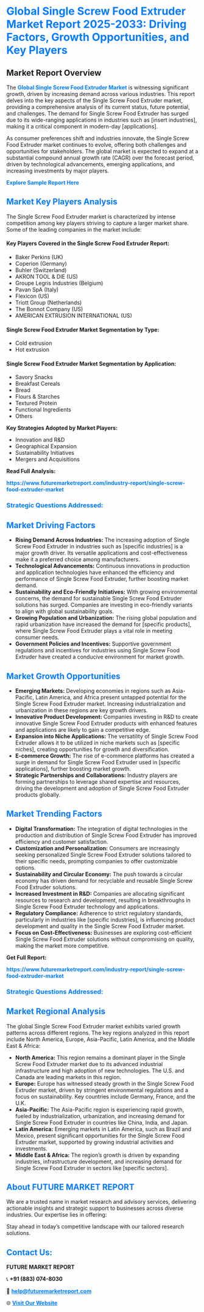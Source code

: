 <h1 style="color: #007BFF;">Global Single Screw Food Extruder Market Report 2025-2033: Driving Factors, Growth Opportunities, and Key Players</h1>

<section id="overview">
<h2>Market Report Overview</h2>
<p>The <a href="https://www.futuremarketreport.com/industry-report/single-screw-food-extruder-market" style="color: #007BFF; text-decoration: none;"><strong>Global Single Screw Food Extruder Market</strong></a> is witnessing significant growth, driven by increasing demand across various industries. This report delves into the key aspects of the Single Screw Food Extruder market, providing a comprehensive analysis of its current status, future potential, and challenges. The demand for Single Screw Food Extruder has surged due to its wide-ranging applications in industries such as [insert industries], making it a critical component in modern-day [applications].</p>
<p>As consumer preferences shift and industries innovate, the Single Screw Food Extruder market continues to evolve, offering both challenges and opportunities for stakeholders. The global market is expected to expand at a substantial compound annual growth rate (CAGR) over the forecast period, driven by technological advancements, emerging applications, and increasing investments by major players.</p>
</section>

<section id="overview">
<p><a href="https://www.futuremarketreport.com/request-sample/reportId=53490" style="color: #007BFF; text-decoration: none;"><strong>Explore Sample Report Here</strong></a></p>
</section>

<section id="key-players">
<h2 style="color: #007BFF;">Market Key Players Analysis</h2>
<p>The Single Screw Food Extruder market is characterized by intense competition among key players striving to capture a larger market share. Some of the leading companies in the market include:</p>
<h4>Key Players Covered in the Single Screw Food Extruder Report:</h4>
<ul><li>Baker Perkins (UK)</li><li>Coperion (Germany)</li><li>Buhler (Switzerland)</li><li>AKRON TOOL &amp; DIE (US)</li><li>Groupe Legris Industries (Belgium)</li><li>Pavan SpA (Italy)</li><li>Flexicon (US)</li><li>Triott Group (Netherlands)</li><li>The Bonnot Company (US)</li><li>AMERICAN EXTRUSION INTERNATIONAL (US)</li></ul>
<h4>Single Screw Food Extruder Market Segmentation by Type:</h4>
<ul><li>Cold extrusion</li><li>Hot extrusion</li></ul>

<h4>Single Screw Food Extruder Market Segmentation by Application:</h4>
<ul><li>Savory Snacks</li><li>Breakfast Cereals</li><li>Bread</li><li>Flours &amp; Starches</li><li>Textured Protein</li><li>Functional Ingredients</li><li>Others</li></ul>
<p><strong>Key Strategies Adopted by Market Players:</strong></p>
<ul>
<li>Innovation and R&D</li>
<li>Geographical Expansion</li>
<li>Sustainability Initiatives</li>
<li>Mergers and Acquisitions</li>
</ul>
</section>

<section>
<p><strong>Read Full Analysis: </strong></p><a href="https://www.futuremarketreport.com/industry-report/single-screw-food-extruder-market" style="color: #007BFF; text-decoration: none;"><strong>https://www.futuremarketreport.com/industry-report/single-screw-food-extruder-market</strong></a>
<h3 style="color: #007BFF;">Strategic Questions Addressed:</h3>
</section>

<section id="driving-factors">
<h2 style="color: #007BFF;">Market Driving Factors</h2>
<ul>
<li><strong>Rising Demand Across Industries:</strong> The increasing adoption of Single Screw Food Extruder in industries such as [specific industries] is a major growth driver. Its versatile applications and cost-effectiveness make it a preferred choice among manufacturers.</li>
<li><strong>Technological Advancements:</strong> Continuous innovations in production and application technologies have enhanced the efficiency and performance of Single Screw Food Extruder, further boosting market demand.</li>
<li><strong>Sustainability and Eco-Friendly Initiatives:</strong> With growing environmental concerns, the demand for sustainable Single Screw Food Extruder solutions has surged. Companies are investing in eco-friendly variants to align with global sustainability goals.</li>
<li><strong>Growing Population and Urbanization:</strong> The rising global population and rapid urbanization have increased the demand for [specific products], where Single Screw Food Extruder plays a vital role in meeting consumer needs.</li>
<li><strong>Government Policies and Incentives:</strong> Supportive government regulations and incentives for industries using Single Screw Food Extruder have created a conducive environment for market growth.</li>
</ul>
</section>

<section id="growth-opportunities">
<h2 style="color: #007BFF;">Market Growth Opportunities</h2>
<ul>
<li><strong>Emerging Markets:</strong> Developing economies in regions such as Asia-Pacific, Latin America, and Africa present untapped potential for the Single Screw Food Extruder market. Increasing industrialization and urbanization in these regions are key growth drivers.</li>
<li><strong>Innovative Product Development:</strong> Companies investing in R&D to create innovative Single Screw Food Extruder products with enhanced features and applications are likely to gain a competitive edge.</li>
<li><strong>Expansion into Niche Applications:</strong> The versatility of Single Screw Food Extruder allows it to be utilized in niche markets such as [specific niches], creating opportunities for growth and diversification.</li>
<li><strong>E-commerce Growth:</strong> The rise of e-commerce platforms has created a surge in demand for Single Screw Food Extruder used in [specific applications], further boosting market growth.</li>
<li><strong>Strategic Partnerships and Collaborations:</strong> Industry players are forming partnerships to leverage shared expertise and resources, driving the development and adoption of Single Screw Food Extruder products globally.</li>
</ul>
</section>

<section id="trending-factors">
<h2 style="color: #007BFF;">Market Trending Factors</h2>
<ul>
<li><strong>Digital Transformation:</strong> The integration of digital technologies in the production and distribution of Single Screw Food Extruder has improved efficiency and customer satisfaction.</li>
<li><strong>Customization and Personalization:</strong> Consumers are increasingly seeking personalized Single Screw Food Extruder solutions tailored to their specific needs, prompting companies to offer customizable options.</li>
<li><strong>Sustainability and Circular Economy:</strong> The push towards a circular economy has driven demand for recyclable and reusable Single Screw Food Extruder solutions.</li>
<li><strong>Increased Investment in R&D:</strong> Companies are allocating significant resources to research and development, resulting in breakthroughs in Single Screw Food Extruder technology and applications.</li>
<li><strong>Regulatory Compliance:</strong> Adherence to strict regulatory standards, particularly in industries like [specific industries], is influencing product development and quality in the Single Screw Food Extruder market.</li>
<li><strong>Focus on Cost-Effectiveness:</strong> Businesses are exploring cost-efficient Single Screw Food Extruder solutions without compromising on quality, making the market more competitive.</li>
</ul>
</section>

<section>
<p><strong>Get Full Report: </strong></p><a href="https://www.futuremarketreport.com/industry-report/single-screw-food-extruder-market" style="color: #007BFF; text-decoration: none;"><strong>https://www.futuremarketreport.com/industry-report/single-screw-food-extruder-market</strong></a>
<h3 style="color: #007BFF;">Strategic Questions Addressed:</h3>
</section>


<section id="regional-analysis">
<h2 style="color: #007BFF;">Market Regional Analysis</h2>
<p>The global Single Screw Food Extruder market exhibits varied growth patterns across different regions. The key regions analyzed in this report include North America, Europe, Asia-Pacific, Latin America, and the Middle East & Africa:</p>
<ul>
<li><strong>North America:</strong> This region remains a dominant player in the Single Screw Food Extruder market due to its advanced industrial infrastructure and high adoption of new technologies. The U.S. and Canada are leading markets in this region.</li>
<li><strong>Europe:</strong> Europe has witnessed steady growth in the Single Screw Food Extruder market, driven by stringent environmental regulations and a focus on sustainability. Key countries include Germany, France, and the U.K.</li>
<li><strong>Asia-Pacific:</strong> The Asia-Pacific region is experiencing rapid growth, fueled by industrialization, urbanization, and increasing demand for Single Screw Food Extruder in countries like China, India, and Japan.</li>
<li><strong>Latin America:</strong> Emerging markets in Latin America, such as Brazil and Mexico, present significant opportunities for the Single Screw Food Extruder market, supported by growing industrial activities and investments.</li>
<li><strong>Middle East & Africa:</strong> The region’s growth is driven by expanding industries, infrastructure development, and increasing demand for Single Screw Food Extruder in sectors like [specific sectors].</li>
</ul>
</section>

<footer>
<h2 style="color: #007BFF;">About FUTURE MARKET REPORT</h2>
<p>We are a trusted name in market research and advisory services, delivering actionable insights and strategic support to businesses across diverse industries. Our expertise lies in offering:</p>

<p>Stay ahead in today’s competitive landscape with our tailored research solutions.</p>

<h2 style="color: #007BFF;">Contact Us:</h2>
<p><strong>FUTURE MARKET REPORT</strong></p>
<p>📞 <strong>+91 (883) 074-8030</strong></p>
<p>📧 <strong><a href="mailto:help@futuremarketreport.com" style="color: #007BFF;">help@futuremarketreport.com</a></strong></p>
<p>🌐 <strong><a href="https://www.futuremarketreport.com/" style="color: #007BFF;">Visit Our Website</a></strong></p>
</footer>